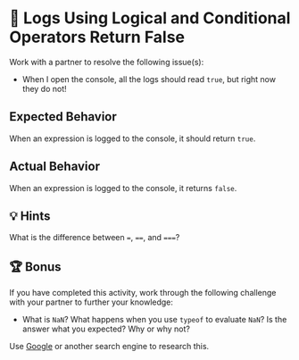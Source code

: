 # 🐛 Logs Using Logical and Conditional Operators Return False

Work with a partner to resolve the following issue(s):

* When I open the console, all the logs should read `true`, but right now they do not!

## Expected Behavior

When an expression is logged to the console, it should return `true`.

## Actual Behavior

When an expression is logged to the console, it returns `false`.

## 💡 Hints

What is the difference between `=`, `==`, and `===`? 

## 🏆 Bonus

If you have completed this activity, work through the following challenge with your partner to further your knowledge:

* What is `NaN`? What happens when you use `typeof` to evaluate `NaN`? Is the answer what you expected? Why or why not?

Use [Google](https://www.google.com) or another search engine to research this.

